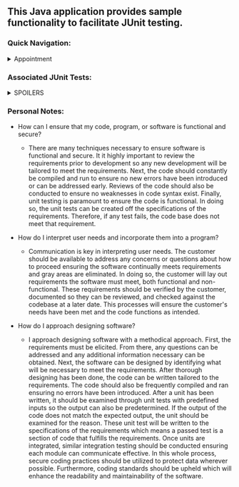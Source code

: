 ## This Java application provides sample functionality to facilitate JUnit testing.

### Quick Navigation:
<details>
<summary>Appointment</summary>
[Appointment Code](https://github.com/CHenshaw010/J-Unit-Testing/blob/main/AppointmentService/Appointment.java)
[Appointment JUnit](https://github.com/CHenshaw010/J-Unit-Testing/blob/main/AppointmentService/AppointmentTest.java)
</details>


### Associated JUnit Tests:
<details>
  <summary>SPOILERS</summary>

  ![Game_Map](https://github.com/CHenshaw010/Text-Based-Game/assets/103648617/574be0f8-9944-471e-937b-f11d0305f721)

</details>

### Personal Notes:
- How can I ensure that my code, program, or software is functional and secure?
  - There are many techniques necessary to ensure software is functional and secure. It it highly important to review the requirements prior to development so any new development will be tailored to meet the requirements. Next, the code should constantly be compiled and run to ensure no new errors have been introduced or can be addressed early. Reviews of the code should also be conducted to ensure no weaknesses in code syntax exist. Finally, unit testing is paramount to ensure the code is functional. In doing so, the unit tests can be created off the specifications of the requirements. Therefore, if any test fails, the code base does not meet that requirement.

- How do I interpret user needs and incorporate them into a program?
  - Communication is key in interpreting user needs. The customer should be available to address any concerns or questions about how to proceed ensuring the software continually meets requirements and gray areas are eliminated. In doing so, the customer will lay out requirements the software must meet, both functional and non-functional. These requirements should be verified by the customer, documented so they can be reviewed, and checked against the codebase at a later date. This processes will ensure the customer's needs have been met and the code functions as intended.

- How do I approach designing software?
  - I approach designing software with a methodical approach. First, the requirements must be elicited. From there, any questions can be addressed and any additional information necessary can be obtained. Next, the software can be designed by identifying what will be necessary to meet the requirements. After thorough designing has been done, the code can be written tailored to the requirements. The code should also be frequently compiled and ran ensuring no errors have been introduced. After a unit has been written, it should be examined through unit tests with predefined inputs so the output can also be predetermined. If the output of the code does not match the expected output, the unit should be examined for the reason. These unit test will be written to the specifications of the requirements which means a passed test is a section of code that fulfills the requirements. Once units are integrated, similar integration testing should be conducted ensuring each module can communicate effective. In this whole process, secure coding practices should be utilized to protect data wherever possible. Furthermore, coding standards should be upheld which will enhance the readability and maintainability of the software.

